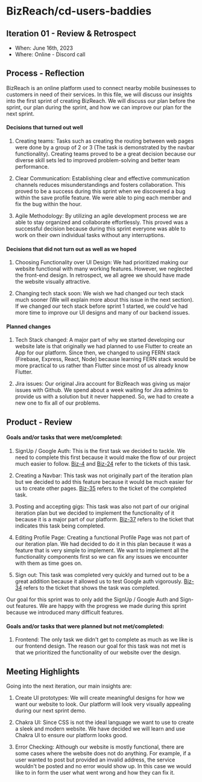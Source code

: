 # BizReach/cd-users-baddies

## Iteration 01 - Review & Retrospect

 * When: June 16th, 2023
 * Where: Online - Discord call 

## Process - Reflection

BizReach is an online platform used to connect nearby mobile businesses to customers in need of their services. In this file, we will discuss our insights into the first sprint of creating BizReach. We will discuss our plan before the sprint, our plan during the sprint, and how we can improve our plan for the next sprint.

#### Decisions that turned out well

1. Creating teams: Tasks such as creating the routing between web pages were done by a group of 2 or 3 (The task is demonstrated by the navbar functionality).  Creating teams proved to be a great decision because our diverse skill sets led to improved problem-solving and better team performance. 

2. Clear Communication: Establishing clear and effective communication channels reduces misunderstandings and fosters collaboration. This proved to be a success during this sprint when we discovered a bug within the save profile feature. We were able to ping each member and fix the bug within the hour.

3. Agile Methodology:  By utilizing an agile development process we are able to stay organized and collaborate effortlessly. This proved was a successful decision because during this sprint everyone was able to work on their own individual tasks without any interruptions.

#### Decisions that did not turn out as well as we hoped

1. Choosing Functionality over UI Design: We had prioritized making our website functional with many working features. However, we neglected the front-end design. In retrospect, we all agree we should have made the website visually attractive.

2. Changing tech stack soon: We wish we had changed our tech stack much sooner (We will explain more about this issue in the next section). If we changed our tech stack before sprint 1 started, we could've had more time to improve our UI designs and many of our backend issues.


#### Planned changes

1. Tech Stack changed: A major part of why we started developing our website late is that originally we had planned to use Flutter to create an App for our platform. Since then, we changed to using FERN stack (Firebase, Express, React, Node) because learning FERN stack would be more practical to us rather than Flutter since most of us already know Flutter.

2. Jira issues: Our original Jira account for BizReach was giving us major issues with Github. We spend about a week waiting for Jira admins to provide us with a solution but it never happened. So, we had to create a new one to fix all of our problems.

## Product - Review

#### Goals and/or tasks that were met/completed:

1. SignUp / Google Auth: This is the first task we decided to tackle. We need to complete this first because it would make the flow of our project much easier to follow. [Biz-4](https://bizreach2023.atlassian.net/jira/software/projects/BIZ/boards/1/backlog?selectedIssue=BIZ-4 "Biz-4") and [Biz-24](https://bizreach2023.atlassian.net/jira/software/projects/BIZ/boards/1/backlog?selectedIssue=BIZ-21 "Biz-24") refer to the tickets of this task.

2. Creating a Navbar: This task was not originally part of the iteration plan but we decided to add this feature because it would be much easier for us to create other pages. [Biz-35](https://bizreach2023.atlassian.net/jira/software/projects/BIZ/boards/1/backlog?selectedIssue=BIZ-35 "Biz-35") refers to the ticket of the completed task.

3. Posting and accepting gigs: This task was also not part of our original iteration plan but we decided to implement the functionality of it because it is a major part of our platform. [Biz-37](https://bizreach2023.atlassian.net/jira/software/projects/BIZ/boards/1/backlog?selectedIssue=BIZ-37 "Biz-37") refers to the ticket that indicates this task being completed.

4. Editing Profile Page: Creating a functional Profile Page was not part of our iteration plan. We had decided to do it in this plan because it was a feature that is very simple to implement. We want to implement all the functionality components first so we can fix any issues we encounter with them as time goes on. 

5. Sign out: This task was completed very quickly and turned out to be a great addition because it allowed us to test Google auth vigorously. [Biz-34](https://bizreach2023.atlassian.net/jira/software/projects/BIZ/boards/1/backlog?selectedIssue=BIZ-34 "Biz-34") refers to the ticket that shows the task was completed.

Our goal for this sprint was to only add the SignUp / Google Auth and Sign-out features. We are happy with the progress we made during this sprint because we introduced many difficult features. 

#### Goals and/or tasks that were planned but not met/completed:


1. Frontend: The only task we didn't get to complete as much as we like is our frontend design. The reason our goal for this task was not met is that we prioritized the functionality of our website over the design.


## Meeting Highlights

Going into the next iteration, our main insights are:

1. Create UI prototypes: We will create meaningful designs for how we want our website to look. Our platform will look very visually appealing during our next sprint demo.

2. Chakra UI: Since CSS is not the ideal language we want to use to create a sleek and modern website. We have decided we will learn and use Chakra UI to ensure our platform looks good.

3. Error Checking: Although our website is mostly functional, there are some cases where the website does not do anything. For example, if a user wanted to post but provided an invalid address, the service wouldn't be posted and no error would show up. In this case we would like to in form the user what went wrong and how they can fix it.
